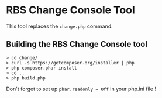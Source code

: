 # RBS Change Console Tool
This tool replaces the `change.php` command. 

## Building the RBS Change Console tool
    > cd change/
    > curl -s https://getcomposer.org/installer | php
    > php composer.phar install
    > cd ..
    > php build.php
    
Don't forget to set up `phar.readonly = Off` in your php.ini file !